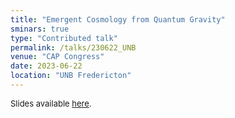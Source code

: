 ```yaml
---
title: "Emergent Cosmology from Quantum Gravity"
sminars: true
type: "Contributed talk"
permalink: /talks/230622_UNB
venue: "CAP Congress"
date: 2023-06-22
location: "UNB Fredericton"
---
```


<span style="font-size: small">Slides available [here](http://marchetti-luca.github.io/files/230622_UNB_slides.pdf).</span>
